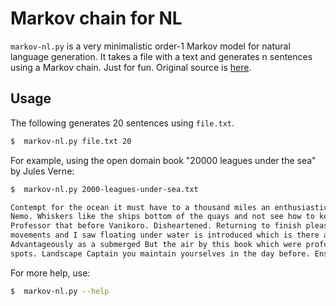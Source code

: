 Markov chain for NL
===================

`markov-nl.py` is a very minimalistic order-1 Markov model for natural language generation. It takes a file with a text and generates n sentences using a Markov chain. Just for fun.
Original source is [here](https://www.reddit.com/r/linux/comments/du0m7h/really_fast_markov_chains_in_20_lines_of_sh_grep/f70uull?utm_source=share&utm_medium=web2x).

Usage
-----

The following generates 20 sentences using `file.txt`.

```bash
$  markov-nl.py file.txt 20
```
For example, using the open domain book "20000 leagues under the sea" by Jules Verne:

```bash
$  markov-nl.py 2000-leagues-under-sea.txt

Contempt for the ocean it must have to a thousand miles an enthusiastic colourist. 
Nemo. Whiskers like the ships bottom of the quays and not see how to keep ones self
Professor that before Vanikoro. Disheartened. Returning to finish please. Prompt his
movements and I saw floating under water is introduced which is there are real.
Advantageously as a submerged But the air by this book which were profoundly dark
spots. Landscape Captain you maintain yourselves in the day before. Ensued. Date.
```

For more help, use:

```bash
$  markov-nl.py --help
```
